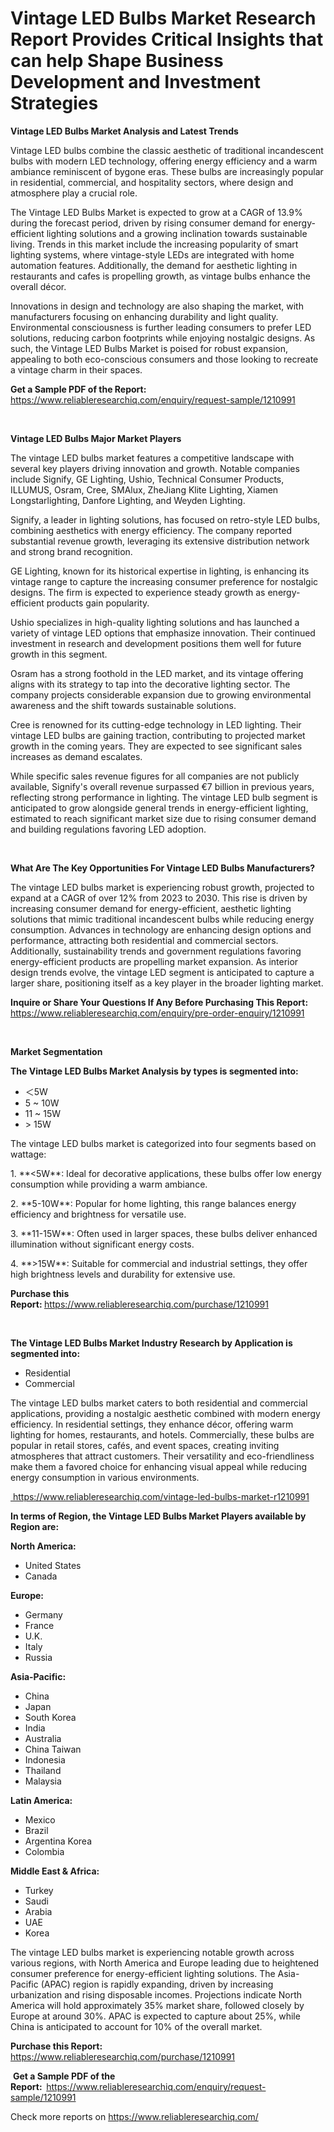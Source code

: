 <p><h1>Vintage LED Bulbs Market Research Report Provides Critical Insights that can help Shape Business Development and Investment Strategies</h1></p><p><strong>Vintage LED Bulbs Market Analysis and Latest Trends</strong></p>
<p><p>Vintage LED bulbs combine the classic aesthetic of traditional incandescent bulbs with modern LED technology, offering energy efficiency and a warm ambiance reminiscent of bygone eras. These bulbs are increasingly popular in residential, commercial, and hospitality sectors, where design and atmosphere play a crucial role. </p><p>The Vintage LED Bulbs Market is expected to grow at a CAGR of 13.9% during the forecast period, driven by rising consumer demand for energy-efficient lighting solutions and a growing inclination towards sustainable living. Trends in this market include the increasing popularity of smart lighting systems, where vintage-style LEDs are integrated with home automation features. Additionally, the demand for aesthetic lighting in restaurants and cafes is propelling growth, as vintage bulbs enhance the overall décor. </p><p>Innovations in design and technology are also shaping the market, with manufacturers focusing on enhancing durability and light quality. Environmental consciousness is further leading consumers to prefer LED solutions, reducing carbon footprints while enjoying nostalgic designs. As such, the Vintage LED Bulbs Market is poised for robust expansion, appealing to both eco-conscious consumers and those looking to recreate a vintage charm in their spaces.</p></p>
<p><strong>Get a Sample PDF of the Report:&nbsp;</strong> <a href="https://www.reliableresearchiq.com/enquiry/request-sample/1210991?utm_campaign=2293&utm_medium=2&utm_source=Github&utm_content=ia&utm_term=24032025&utm_id=vintage-led-bulbs">https://www.reliableresearchiq.com/enquiry/request-sample/1210991</a></p>
<p>&nbsp;</p>
<p><strong>Vintage LED Bulbs Major Market Players</strong></p>
<p><p>The vintage LED bulbs market features a competitive landscape with several key players driving innovation and growth. Notable companies include Signify, GE Lighting, Ushio, Technical Consumer Products, ILLUMUS, Osram, Cree, SMAlux, ZheJiang Klite Lighting, Xiamen Longstarlighting, Danfore Lighting, and Weyden Lighting.</p><p>Signify, a leader in lighting solutions, has focused on retro-style LED bulbs, combining aesthetics with energy efficiency. The company reported substantial revenue growth, leveraging its extensive distribution network and strong brand recognition.</p><p>GE Lighting, known for its historical expertise in lighting, is enhancing its vintage range to capture the increasing consumer preference for nostalgic designs. The firm is expected to experience steady growth as energy-efficient products gain popularity.</p><p>Ushio specializes in high-quality lighting solutions and has launched a variety of vintage LED options that emphasize innovation. Their continued investment in research and development positions them well for future growth in this segment.</p><p>Osram has a strong foothold in the LED market, and its vintage offering aligns with its strategy to tap into the decorative lighting sector. The company projects considerable expansion due to growing environmental awareness and the shift towards sustainable solutions.</p><p>Cree is renowned for its cutting-edge technology in LED lighting. Their vintage LED bulbs are gaining traction, contributing to projected market growth in the coming years. They are expected to see significant sales increases as demand escalates.</p><p>While specific sales revenue figures for all companies are not publicly available, Signify's overall revenue surpassed €7 billion in previous years, reflecting strong performance in lighting. The vintage LED bulb segment is anticipated to grow alongside general trends in energy-efficient lighting, estimated to reach significant market size due to rising consumer demand and building regulations favoring LED adoption.</p></p>
<p>&nbsp;</p>
<p><strong>What Are The Key Opportunities For Vintage LED Bulbs Manufacturers?</strong></p>
<p><p>The vintage LED bulbs market is experiencing robust growth, projected to expand at a CAGR of over 12% from 2023 to 2030. This rise is driven by increasing consumer demand for energy-efficient, aesthetic lighting solutions that mimic traditional incandescent bulbs while reducing energy consumption. Advances in technology are enhancing design options and performance, attracting both residential and commercial sectors. Additionally, sustainability trends and government regulations favoring energy-efficient products are propelling market expansion. As interior design trends evolve, the vintage LED segment is anticipated to capture a larger share, positioning itself as a key player in the broader lighting market.</p></p>
<p><strong>Inquire or Share Your Questions If Any Before Purchasing This Report:</strong> <a href="https://www.reliableresearchiq.com/enquiry/pre-order-enquiry/1210991?utm_campaign=2293&utm_medium=2&utm_source=Github&utm_content=ia&utm_term=24032025&utm_id=vintage-led-bulbs">https://www.reliableresearchiq.com/enquiry/pre-order-enquiry/1210991</a></p>
<p>&nbsp;</p>
<p><strong>Market Segmentation</strong></p>
<p><strong>The Vintage LED Bulbs Market Analysis by types is segmented into:</strong></p>
<p><ul><li>＜5W</li><li>5 ~ 10W</li><li>11 ~ 15W</li><li>> 15W</li></ul></p>
<p><p>The vintage LED bulbs market is categorized into four segments based on wattage: </p><p>1. **<5W**: Ideal for decorative applications, these bulbs offer low energy consumption while providing a warm ambiance. </p><p>2. **5-10W**: Popular for home lighting, this range balances energy efficiency and brightness for versatile use. </p><p>3. **11-15W**: Often used in larger spaces, these bulbs deliver enhanced illumination without significant energy costs. </p><p>4. **>15W**: Suitable for commercial and industrial settings, they offer high brightness levels and durability for extensive use.</p></p>
<p><strong>Purchase this Report:&nbsp;</strong><a href="https://www.reliableresearchiq.com/purchase/1210991?utm_campaign=2293&utm_medium=2&utm_source=Github&utm_content=ia&utm_term=24032025&utm_id=vintage-led-bulbs">https://www.reliableresearchiq.com/purchase/1210991</a></p>
<p>&nbsp;</p>
<p><strong>The Vintage LED Bulbs Market Industry Research by Application is segmented into:</strong></p>
<p><ul><li>Residential</li><li>Commercial</li></ul></p>
<p><p>The vintage LED bulbs market caters to both residential and commercial applications, providing a nostalgic aesthetic combined with modern energy efficiency. In residential settings, they enhance décor, offering warm lighting for homes, restaurants, and hotels. Commercially, these bulbs are popular in retail stores, cafés, and event spaces, creating inviting atmospheres that attract customers. Their versatility and eco-friendliness make them a favored choice for enhancing visual appeal while reducing energy consumption in various environments.</p></p>
<p><a href="https://www.reliableresearchiq.com/vintage-led-bulbs-market-r1210991?utm_campaign=2293&utm_medium=2&utm_source=Github&utm_content=ia&utm_term=24032025&utm_id=vintage-led-bulbs">&nbsp;https://www.reliableresearchiq.com/vintage-led-bulbs-market-r1210991</a></p>
<p><strong>In terms of Region, the Vintage LED Bulbs Market Players available by Region are:</strong></p>
<p>
    <p> <strong> North America: </strong>
        <ul>
            <li>United States</li>
            <li>Canada</li>
        </ul>
        </p> 
    <p> <strong> Europe: </strong>
        <ul>
            <li>Germany</li>
            <li>France</li>
            <li>U.K.</li>
            <li>Italy</li>
            <li>Russia</li>
        </ul>
        </p> 
    <p> <strong> Asia-Pacific: </strong>
        <ul>
            <li>China</li>
            <li>Japan</li>
            <li>South Korea</li>
            <li>India</li>
            <li>Australia</li>
            <li>China Taiwan</li>
            <li>Indonesia</li>
            <li>Thailand</li>
            <li>Malaysia</li>
        </ul>
        </p> 
    <p> <strong> Latin America: </strong>
        <ul>
            <li>Mexico</li>
            <li>Brazil</li>
            <li>Argentina Korea</li>
            <li>Colombia</li>
        </ul>
        </p> 
    <p> <strong> Middle East & Africa: </strong>
        <ul>
            <li>Turkey</li>
            <li>Saudi</li>
            <li>Arabia</li>
            <li>UAE</li>
            <li>Korea</li>
        </ul>
    </p>
    </p>
<p><p>The vintage LED bulbs market is experiencing notable growth across various regions, with North America and Europe leading due to heightened consumer preference for energy-efficient lighting solutions. The Asia-Pacific (APAC) region is rapidly expanding, driven by increasing urbanization and rising disposable incomes. Projections indicate North America will hold approximately 35% market share, followed closely by Europe at around 30%. APAC is expected to capture about 25%, while China is anticipated to account for 10% of the overall market.</p></p>
<p><strong>Purchase this Report: </strong><a href="https://www.reliableresearchiq.com/purchase/1210991?utm_campaign=2293&utm_medium=2&utm_source=Github&utm_content=ia&utm_term=24032025&utm_id=vintage-led-bulbs">https://www.reliableresearchiq.com/purchase/1210991</a></p>
<p>&nbsp;<strong>Get a Sample PDF of the Report:&nbsp;&nbsp;</strong><a href="https://www.reliableresearchiq.com/enquiry/request-sample/1210991?utm_campaign=2293&utm_medium=2&utm_source=Github&utm_content=ia&utm_term=24032025&utm_id=vintage-led-bulbs">https://www.reliableresearchiq.com/enquiry/request-sample/1210991</a></p>
<p><strong></strong></p>
<p>Check more reports on <a href="https://www.reliableresearchiq.com/?utm_campaign=2293&utm_medium=2&utm_source=Github&utm_content=ia&utm_term=24032025&utm_id=vintage-led-bulbs">https://www.reliableresearchiq.com/</a></p>